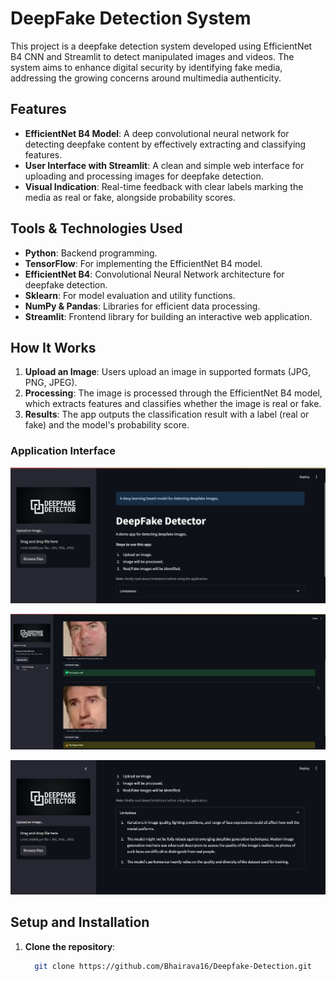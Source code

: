 # DeepFake Detection System

This project is a deepfake detection system developed using EfficientNet B4 CNN and Streamlit to detect manipulated images and videos. The system aims to enhance digital security by identifying fake media, addressing the growing concerns around multimedia authenticity.

## Features

- **EfficientNet B4 Model**: A deep convolutional neural network for detecting deepfake content by effectively extracting and classifying features.
- **User Interface with Streamlit**: A clean and simple web interface for uploading and processing images for deepfake detection.
- **Visual Indication**: Real-time feedback with clear labels marking the media as real or fake, alongside probability scores.

## Tools & Technologies Used

- **Python**: Backend programming.
- **TensorFlow**: For implementing the EfficientNet B4 model.
- **EfficientNet B4**: Convolutional Neural Network architecture for deepfake detection.
- **Sklearn**: For model evaluation and utility functions.
- **NumPy & Pandas**: Libraries for efficient data processing.
- **Streamlit**: Frontend library for building an interactive web application.

## How It Works

1. **Upload an Image**: Users upload an image in supported formats (JPG, PNG, JPEG).
2. **Processing**: The image is processed through the EfficientNet B4 model, which extracts features and classifies whether the image is real or fake.
3. **Results**: The app outputs the classification result with a label (real or fake) and the model's probability score.

### Application Interface

![DeepFake Detector Interface](https://github.com/Bhairava16/Deepfake-Detection/blob/main/Screenshot%202024-09-03%20222857.png)

![Image Processing Results](https://github.com/Bhairava16/Deepfake-Detection/blob/main/Screenshot%202024-09-03%20223549.png)

![Limitations Section](https://github.com/Bhairava16/Deepfake-Detection/blob/main/Screenshot%202024-09-03%20222920.png)

## Setup and Installation

1. **Clone the repository**:
   ```bash
     git clone https://github.com/Bhairava16/Deepfake-Detection.git
   
